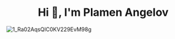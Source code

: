 <h1 align="center">Hi 👋, I'm Plamen Angelov</h1>



![1_Ra02AqsQlC0KV229EvM98g](https://user-images.githubusercontent.com/113591133/192650430-d2205f86-3517-4db7-8327-0fcf52dcec90.png)
